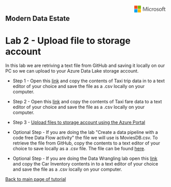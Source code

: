 <img style="float: right;" src="../../graphics/solutions-microsoft-logo-small.png">

## Modern Data Estate
# Lab 2 - Upload file to storage account

In this lab we are retriving a text file from GitHub and saving it locally on our PC so we can upload to your Azure Data Lake storage account.


- Step 1 - Open this [link](https://raw.githubusercontent.com/krepko7/Modern-Data-Estate/main/labs/Lab2%20-%20Copy%20file%20to%20storage%20account/trip_data.csv?token=AEX6LLNXMXHFYIHHGLOULDLBHORV2
) and copy the contents of Taxi trip data in to a text editor of your choice and save the file as a .csv locally on your computer. 

- Step 2 - Open this [link](https://raw.githubusercontent.com/krepko7/Modern-Data-Estate/main/labs/Lab2%20-%20Copy%20file%20to%20storage%20account/trip_fare.csv?token=AEX6LLJSNCBPH6U3ZQ2Q6GTBHOR74) and copy the contents of Taxi fare data to a text editor of your choice and save the file as a .csv locally on your computer. 

- Step 3 - [Upload files to storage account using the Azure Portal](https://docs.microsoft.com/en-us/azure/storage/blobs/storage-quickstart-blobs-portal)

- Optional Step - If you are doing the lab "Create a data pipeline with a code free Data Flow activity" the file we will use is MoviesDB.csv. To retrieve the file from GitHub, copy the contents to a text editor of your choice to save locally as a .csv file. 
  The file can be found [here](https://raw.githubusercontent.com/djpmsft/adf-ready-demo/master/moviesDB.csv).

- Optional Step - If you are doing the Data Wrangling lab open this [link](https://raw.githubusercontent.com/krepko7/Modern-Data-Estate/main/labs/Lab2%20-%20Copy%20file%20to%20storage%20account/CarInventory.csv?token=AEX6LLP6DSYH77DNUXLXHO3BHOS44) and copy the Car Inventory contents in to a text editor of your choice and save the file as a .csv locally on your computer. 

[Back to main page of tutorial](https://github.com/krepko7/Modern-Data-Estate)

